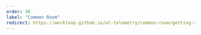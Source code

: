```yaml
---
order: 30
label: "Common Room"
redirect: https://workleap.github.io/wl-telemetry/common-room/getting-started/
---
```

